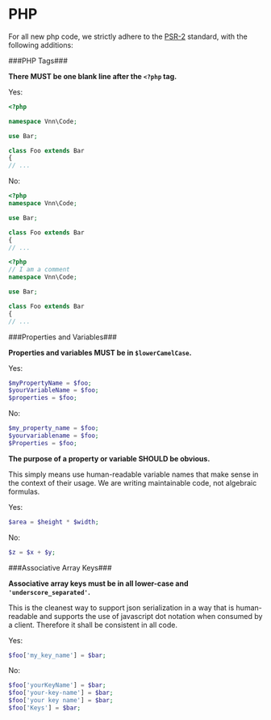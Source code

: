 PHP
===

For all new php code, we strictly adhere to the [PSR-2](https://github.com/php-fig/fig-standards/blob/master/accepted/PSR-2-coding-style-guide.md) standard, with the following additions:

###PHP Tags###

**There MUST be one blank line after the **`<?php`** tag.**

Yes:

```php
<?php

namespace Vnn\Code;

use Bar;

class Foo extends Bar
{
// ...
```

No:

```php
<?php
namespace Vnn\Code;

use Bar;

class Foo extends Bar
{
// ...
```

```php
<?php
// I am a comment
namespace Vnn\Code;

use Bar;

class Foo extends Bar
{
// ...
```

###Properties and Variables###

**Properties and variables MUST be in **`$lowerCamelCase`**.**

Yes:
```php
$myPropertyName = $foo;
$yourVariableName = $foo;
$properties = $foo;
```
    
No:
```php
$my_property_name = $foo;
$yourvariablename = $foo;
$Properties = $foo;
```
    
**The purpose of a property or variable SHOULD be obvious.**

This simply means use human-readable variable names that make sense in the context of their usage.  We are writing maintainable code, not algebraic formulas.

Yes:
```php
$area = $height * $width;
```
    
No:
```php
$z = $x + $y;
```
  
###Associative Array Keys###

**Associative array keys must be in all lower-case and **`'underscore_separated'`**.**

This is the cleanest way to support json serialization in a way that is human-readable and supports the use of javascript dot notation when consumed by a client.  Therefore it shall be consistent in all code.

Yes:
```php
$foo['my_key_name'] = $bar;
```
  
No:
```php
$foo['yourKeyName'] = $bar;
$foo['your-key-name'] = $bar;
$foo['your key name'] = $bar;
$foo['Keys'] = $bar;
```
